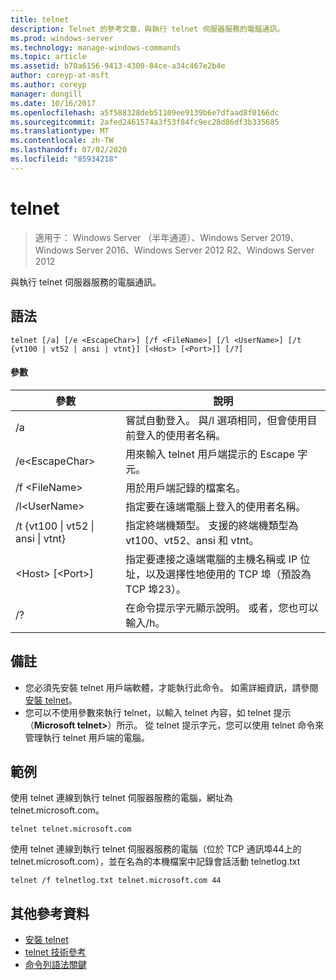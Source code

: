 ```yaml
---
title: telnet
description: Telnet 的參考文章，與執行 telnet 伺服器服務的電腦通訊。
ms.prod: windows-server
ms.technology: manage-windows-commands
ms.topic: article
ms.assetid: b70a6156-9413-4300-84ce-a34c467e2b4e
author: coreyp-at-msft
ms.author: coreyp
manager: dongill
ms.date: 10/16/2017
ms.openlocfilehash: a5f588328deb51109ee9139b6e7dfaad8f0166dc
ms.sourcegitcommit: 2afed2461574a3f53f84fc9ec28d86df3b335685
ms.translationtype: MT
ms.contentlocale: zh-TW
ms.lasthandoff: 07/02/2020
ms.locfileid: "85934218"
---
```

# <a name="telnet"></a>telnet

> 適用于： Windows Server （半年通道）、Windows Server 2019、Windows Server 2016、Windows Server 2012 R2、Windows Server 2012

與執行 telnet 伺服器服務的電腦通訊。

## <a name="syntax"></a>語法
```
telnet [/a] [/e <EscapeChar>] [/f <FileName>] [/l <UserName>] [/t {vt100 | vt52 | ansi | vtnt}] [<Host> [<Port>]] [/?]
```
#### <a name="parameters"></a>參數
|參數|說明|
|-------|--------|
|/a|嘗試自動登入。 與/l 選項相同，但會使用目前登入的使用者名稱。|
|/e\<EscapeChar>|用來輸入 telnet 用戶端提示的 Escape 字元。|
|/f \<FileName>|用於用戶端記錄的檔案名。|
|/l\<UserName>|指定要在遠端電腦上登入的使用者名稱。|
|/t {vt100 &#124; vt52 &#124; ansi &#124; vtnt}|指定終端機類型。 支援的終端機類型為 vt100、vt52、ansi 和 vtnt。|
|\<Host> [\<Port>]|指定要連接之遠端電腦的主機名稱或 IP 位址，以及選擇性地使用的 TCP 埠（預設為 TCP 埠23）。|
|/?|在命令提示字元顯示說明。 或者，您也可以輸入/h。|

## <a name="remarks"></a>備註
-   您必須先安裝 telnet 用戶端軟體，才能執行此命令。 如需詳細資訊，請參閱[安裝 telnet](https://technet.microsoft.com/library/cc754293(v=ws.10).aspx)。
-   您可以不使用參數來執行 telnet，以輸入 telnet 內容，如 telnet 提示（**Microsoft telnet>**）所示。 從 telnet 提示字元，您可以使用 telnet 命令來管理執行 telnet 用戶端的電腦。

## <a name="examples"></a>範例
使用 telnet 連線到執行 telnet 伺服器服務的電腦，網址為 telnet.microsoft.com。
```
telnet telnet.microsoft.com
```
使用 telnet 連線到執行 telnet 伺服器服務的電腦（位於 TCP 通訊埠44上的 telnet.microsoft.com），並在名為的本機檔案中記錄會話活動 telnetlog.txt
```
telnet /f telnetlog.txt telnet.microsoft.com 44
```

## <a name="additional-references"></a>其他參考資料
-   [安裝 telnet](https://technet.microsoft.com/library/cc754293(v=ws.10).aspx)
-   [telnet 技術參考](https://technet.microsoft.com/library/cc754987(v=ws.10).aspx)
- [命令列語法關鍵](command-line-syntax-key.md)
